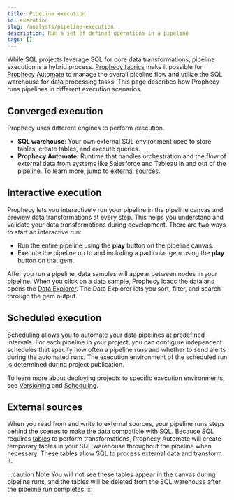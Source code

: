 ```yaml
---
title: Pipeline execution
id: execution
slug: /analysts/pipeline-execution
description: Run a set of defined operations in a pipeline
tags: []
---
```


While SQL projects leverage SQL for core data transformations, pipeline execution is a hybrid process. [Prophecy fabrics](/administration/fabrics/prophecy-fabrics/) make it possible for [Prophecy Automate](docs/administration/architecture.md) to manage the overall pipeline flow and utilize the SQL warehouse for data processing tasks. This page describes how Prophecy runs pipelines in different execution scenarios.

## Converged execution

Prophecy uses different engines to perform execution.

- **SQL warehouse**: Your own external SQL environment used to store tables, create tables, and execute queries.
- **Prophecy Automate**: Runtime that handles orchestration and the flow of external data from systems like Salesforce and Tableau in and out of the pipeline. To learn more, jump to [external sources](#external-sources).

## Interactive execution

Prophecy lets you interactively run your pipeline in the pipeline canvas and preview data transformations at every step. This helps you understand and validate your data transformations during development. There are two ways to start an interactive run:

- Run the entire pipeline using the **play** button on the pipeline canvas.
- Execute the pipeline up to and including a particular gem using the **play** button on that gem.

After you run a pipeline, data samples will appear between nodes in your pipeline. When you click on a data sample, Prophecy loads the data and opens the [Data Explorer](docs/analysts/development/data-explorer.md). The Data Explorer lets you sort, filter, and search through the gem output.

## Scheduled execution

Scheduling allows you to automate your data pipelines at predefined intervals. For each pipeline in your project, you can configure independent schedules that specify how often a pipeline runs and whether to send alerts during the automated runs. The execution environment of the scheduled run is determined during project publication.

To learn more about deploying projects to specific execution environments, see [Versioning](/analysts/versioning) and [Scheduling](/analysts/scheduling).

## External sources

When you read from and write to external sources, your pipeline runs steps behind the scenes to make the data compatible with SQL. Because SQL requires [tables](/analysts/source-target/#tables) to perform transformations, Prophecy Automate will create temporary tables in your SQL warehouse throughout the pipeline when necessary. These tables allow SQL to process external data and transform it.

:::caution Note
You will not see these tables appear in the canvas during pipeline runs, and the tables will be deleted from the SQL warehouse after the pipeline run completes.
:::
